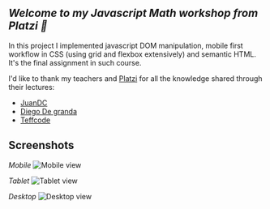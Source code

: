 ## *Welcome to my Javascript Math workshop from Platzi 💚*
In this project I implemented javascript DOM manipulation, mobile first workflow in CSS (using grid and flexbox extensively) and semantic HTML. It's the final assignment in such course.

I'd like to thank my teachers and [Platzi](https://platzi.com/) for all the knowledge shared through their lectures: 
- [JuanDC](https://twitter.com/fjuandc?lang=en)
- [Diego De granda](https://twitter.com/degranda10?ref_src=twsrc%5Egoogle%7Ctwcamp%5Eserp%7Ctwgr%5Eauthor)
- [Teffcode](https://twitter.com/teffcode?lang=en)

## Screenshots
*Mobile*
![Mobile view](file:///media/sjlo/Nuevo%20vol/General/Information/platzi/Escuela_Desarrollo_WEB/tallerJSMates/finalChallenge/assets/screenshot-mobile.png)

*Tablet*
![Tablet view](file:///media/sjlo/Nuevo%20vol/General/Information/platzi/Escuela_Desarrollo_WEB/tallerJSMates/finalChallenge/assets/screenshot-tablet.png)

*Desktop*
![Desktop view](file:///media/sjlo/Nuevo%20vol/General/Information/platzi/Escuela_Desarrollo_WEB/tallerJSMates/finalChallenge/assets/screenshot-desktop.png)
